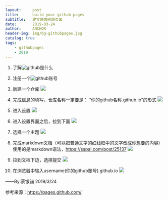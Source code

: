 ```yaml
---
layout:     post
title:      build your github-pages
subtitle:   建立静态网站页面
date:       2019-03-24
author:     ANCHOR
header-img: img/bg-githubpages.jpg
catalog: true
tags:
    - githubpages
    - 2019
---
```


1.	了解![github](https://github.com)是什么

2.	注册一个![github](https://github.com)账号

3.	新建一个仓库
 ![](./img/bg-gp-1.jpg)




4.	完成信息的填写，仓库名称一定要是： “你的github名称.github.io”的形式
  ![](./img/bg-gp-2.jpg)





5.	进入设置
   ![](./img/bg-gp-2.jpg)
 





6.	进入设置界面之后，拉到下面
   ![](./img/bg-gp-2.jpg)




7.	选择一个主题
   ![](./img/bg-gp-2.jpg)














8.	完成markdown文档（可以把普通文字的红线框中的文字改成你想要的内容）
使用的是markdown语法，https://sspai.com/post/25137
   ![](./img/bg-gp-2.jpg)





9.	拉到文档下边，选择提交
   ![](./img/bg-gp-2.jpg)











10.	在浏览器中输入username(你的github账号).github.io
   ![](./img/bg-gp-2.jpg)








——By:蔡银锚
2019/3/24

参考来源：https://pages.github.com/
